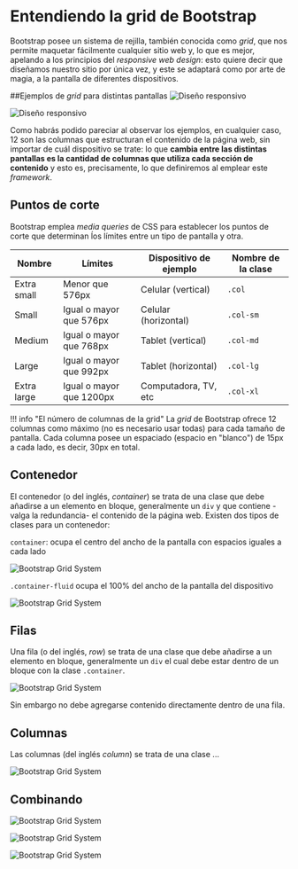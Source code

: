 # Entendiendo la grid de Bootstrap
Bootstrap posee un sistema de rejilla, también conocida como _grid_, que nos permite maquetar fácilmente cualquier sitio web y, lo que es mejor, apelando a los principios del _responsive web design_: esto quiere decir que diseñamos nuestro sitio por única vez, y este se adaptará como por arte de magia, a la pantalla de diferentes dispositivos. 



##Ejemplos de _grid_ para distintas pantallas
![Diseño responsivo](imgBootstrap/disenoResponsivoAllMini.svg)

![Diseño responsivo](imgBootstrap/disenoResponsivoAllLabeled.svg)

Como habrás podido pareciar al observar los ejemplos, en cualquier caso, 12 son las columnas que estructuran el contenido de la página web, sin importar de cuál dispositivo se trate: lo que **cambia entre las distintas pantallas es la cantidad de columnas que utiliza cada sección de contenido** y esto es, precisamente, lo que definiremos al emplear este _framework_. 

## Puntos de corte
Bootstrap emplea _media queries_ de CSS para establecer los puntos de corte que determinan ĺos límites entre un tipo de pantalla y otra. 


| Nombre      | Límites                  | Dispositivo de ejemplo    | Nombre de la clase |
| ----------- | ------------------------ | ------------------------- | ------------------ |
| Extra small | Menor que 576px          | Celular (vertical)        | `.col`             |
| Small       | Igual o mayor que 576px  | Celular (horizontal)      | `.col-sm`          |
| Medium      | Igual o mayor que 768px  | Tablet (vertical)         | `.col-md`          |
| Large       | Igual o mayor que 992px  | Tablet (horizontal)       | `.col-lg`          |
| Extra large | Igual o mayor que 1200px | Computadora, TV, etc      | `.col-xl`          |

!!! info "El número de columnas de la grid"
		La _grid_ de Bootstrap ofrece 12 columnas como máximo (no es necesario usar todas) para cada tamaño de pantalla. Cada columna posee un espaciado (espacio en "blanco") de 15px a cada lado, es decir, 30px en total. 

## Contenedor
El contenedor (o del inglés, _container_) se trata de una clase que debe añadirse a un elemento en bloque, generalmente un  `div` y que contiene -valga la redundancia- el contenido de la página web. Existen dos tipos de clases para un contenedor: 

`container`: ocupa el centro del ancho de la pantalla con espacios iguales a cada lado

![Bootstrap Grid System](imgBootstrap/bGridContainer1.png)

`.container-fluid` ocupa el 100% del ancho de la pantalla del dispositivo  

![Bootstrap Grid System](imgBootstrap/bGridContainer2.png)


## Filas
Una fila (o del inglés, _row_) se trata de una clase que debe añadirse a un elemento en bloque, generalmente un  `div` el cual debe estar dentro de un bloque con la clase `.container`. 

![Bootstrap Grid System](imgBootstrap/bGridRow.png)

Sin embargo no debe agregarse contenido directamente dentro de una fila. 


## Columnas
Las columnas (del inglés _column_) se trata de una clase ...

![Bootstrap Grid System](imgBootstrap/bGridContainerRules.png)


## Combinando 

![Bootstrap Grid System](imgBootstrap/bGridColumns.png)

![Bootstrap Grid System](imgBootstrap/bGridMultipleRows.png)

![Bootstrap Grid System](imgBootstrap/bGridMultipleContainer.png)